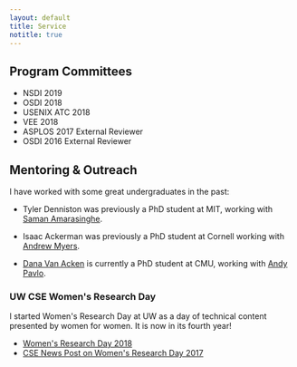 ```yaml
---
layout: default
title: Service
notitle: true
---
```


## Program Committees

* NSDI 2019
* OSDI 2018
* USENIX ATC 2018
* VEE 2018
* ASPLOS 2017 External Reviewer
* OSDI 2016 External Reviewer

## Mentoring & Outreach
I have worked with some great undergraduates in the past:

* Tyler Denniston was previously a PhD student at MIT, working with
  [Saman Amarasinghe](http://people.csail.mit.edu/saman/).

* Isaac Ackerman was previously a PhD student at Cornell working with
  [Andrew Myers](http://www.cs.cornell.edu/andru/).

* [Dana Van Acken](http://www.cs.cmu.edu/~dvanaken/index.html) is
  currently a PhD student at CMU, working with [Andy
  Pavlo](http://www.cs.cmu.edu/~pavlo/).


### UW CSE Women's Research Day
I started Women's Research Day at UW as a day of technical content
presented by women for women. It is now in its fourth year!

* [Women's Research Day
  2018](https://www.facebook.com/events/2085124848383890/)
* [CSE News Post on Women's Research Day 2017](https://news.cs.washington.edu/2017/04/01/allen-schools-2017-womens-research-day/)
